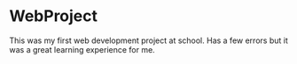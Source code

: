 # WebProject
This was my first web development project at school. Has a few errors but it was a great learning experience for me.
